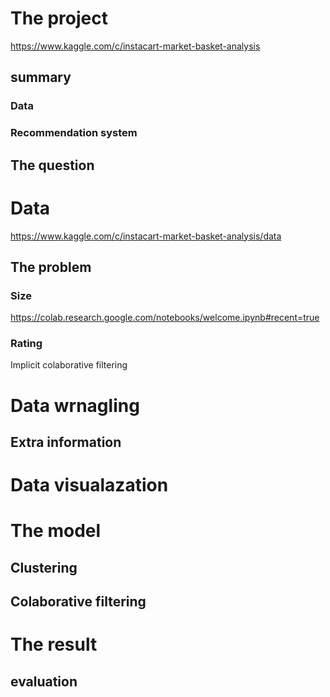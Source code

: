 
# The project
https://www.kaggle.com/c/instacart-market-basket-analysis
## summary
### Data
### Recommendation system
## The question
# Data
https://www.kaggle.com/c/instacart-market-basket-analysis/data


## The problem
### Size
https://colab.research.google.com/notebooks/welcome.ipynb#recent=true
### Rating 
Implicit colaborative filtering

# Data wrnagling
## Extra information
# Data visualazation
# The model
## Clustering
## Colaborative filtering
# The result
## evaluation
